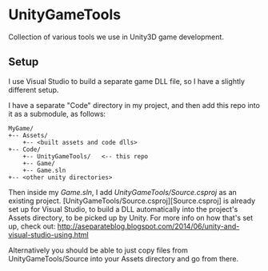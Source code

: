 UnityGameTools
==============

Collection of various tools we use in Unity3D game development.





Setup 
-----

I use Visual Studio to build a separate game DLL file, so I have a slightly different setup. 

I have a separate "Code" directory in my project, and then add this repo into it as a submodule, as follows:

    MyGame/
    +-- Assets/
    	+-- <built assets and code dlls>
    +-- Code/
        +-- UnityGameTools/   <-- this repo
        +-- Game/
   		+-- Game.sln 
   	+-- <other unity directories>

Then inside my *Game.sln*, I add *UnityGameTools/Source.csproj* as an existing project. [UnityGameTools/Source.csproj][Source.csproj] is already set up for Visual Studio, to build a DLL automatically into the project's Assets directory, to be picked up by Unity. For more info on how that's set up, check out: http://aseparateblog.blogspot.com/2014/06/unity-and-visual-studio-using.html

Alternatively you should be able to just copy files from UnityGameTools/Source into your Assets directory and go from there.





